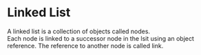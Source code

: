 # Linked List
A linked list is a collection of objects called nodes.<br>
Each node is linked to a successor node in the lsit using an object reference. The reference to another node is called link. <br>


